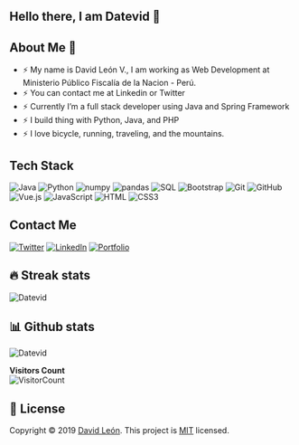   ## Hello there, I am Datevid 👋
<!--![Datevid](https://media-exp1.licdn.com/dms/image/C4E16AQGy6860rZEzGA/profile-displaybackgroundimage-shrink_200_800/0/1630907675362?e=1665014400&v=beta&t=C1Xh-y9FB9UqI8SrqwuaPH9XuYZ5vLwWRPf1iGJHXEU)-->
  
  
  ## About Me 🧒
  
* ⚡ My name is David León V., I am working as Web Development at Ministerio Público Fiscalía de la Nacion - Perú.
* ⚡ You can contact me at Linkedin or Twitter
* ⚡ Currently I’m a full stack developer using Java and Spring Framework
* ⚡ I build thing with Python, Java, and PHP
* ⚡ I love bicycle, running, traveling, and the mountains.


## Tech Stack 


![Java](https://custom-icon-badges.herokuapp.com/badge/Java-E34F26.svg?style=for-the-badge&logo=java&logoColor=white)
![Python](https://img.shields.io/badge/Python-FFD43B?style=for-the-badge&logo=python&logoColor=blue)
![numpy](https://img.shields.io/badge/Numpy-777BB4?style=for-the-badge&logo=numpy&logoColor=white)
![pandas](https://img.shields.io/badge/Pandas-2C2D72?style=for-the-badge&logo=pandas&logoColor=white)
![SQL](https://custom-icon-badges.herokuapp.com/badge/SQL-025E8C.svg?style=for-the-badge&logo=database&logoColor=white)
![Bootstrap](https://img.shields.io/badge/Bootstrap-563D7C?style=for-the-badge&logo=bootstrap&logoColor=white)
![Git](https://img.shields.io/badge/git-%23F05033.svg?style=for-the-badge&logo=git&logoColor=white)
![GitHub](https://img.shields.io/badge/GitHub-100000?style=for-the-badge&logo=github&logoColor=white)
![Vue.js](https://img.shields.io/badge/vuejs-%2335495e.svg?style=for-the-badge&logo=vuedotjs&logoColor=%234FC08D)
![JavaScript](https://img.shields.io/badge/JavaScript-323330?style=for-the-badge&logo=javascript&logoColor=F7DF1E)
![HTML](https://img.shields.io/badge/HTML5-E34F26?style=for-the-badge&logo=html5&logoColor=white)
![CSS3](https://img.shields.io/badge/CSS3-1572B6?style=for-the-badge&logo=css3&logoColor=white)



## Contact Me
[![Twitter](https://img.shields.io/badge/Twitter-1DA1F2?style=for-the-badge&logo=twitter&logoColor=white)](https://twitter.com/datevid)
[![LinkedIn](https://img.shields.io/badge/LinkedIn-0077B5?style=for-the-badge&logo=linkedin&logoColor=white)](https://www.linkedin.com/in/datevid/)
[![Portfolio](https://img.shields.io/badge/Portfolio-1DA1F2?style=for-the-badge&logo=website&logoColor=white)](https://datevid.net/)

## 🔥 Streak stats

<!--![Datevid](https://github-readme-streak-stats.herokuapp.com/?user=Datevid&theme=monokai-metallian&hide_border=true)-->
<!--![Datevid](https://github-readme-stats.vercel.app/api?username=Datevid&&show_icons=true&theme=radical)-->
![Datevid](https://github-readme-stats.vercel.app/api?username=Datevid&show_icons=true&theme=gotham)

## 📊 Github stats
![Datevid](https://denvercoder1-activity-graph.herokuapp.com/graph/?username=Datevid&bg_color=1F222F&color=F8D867&line=F85D7F&point=FFFFFF&hide_border=true)

**Visitors Count**  
![VisitorCount](https://profile-counter.glitch.me/{datevid}/count.svg)

## 📝 License

Copyright © 2019 [David León](https://github.com/datevid).
This project is [MIT](https://github.com/datevid) licensed.
<!---
datevid/datevid is a ✨ special ✨ repository because its `README.md` (this file) appears on your GitHub profile.
You can click the Preview link to take a look at your changes.
--->

